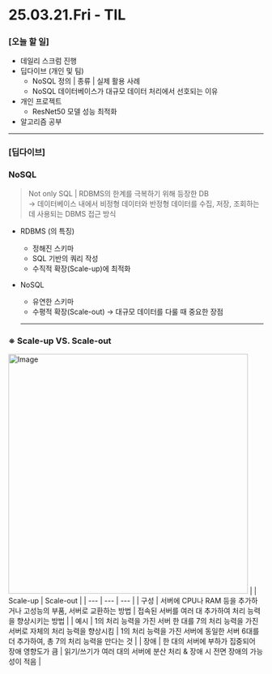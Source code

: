 # 25.03.21.Fri - TIL

### [오늘 할 일]

- 데일리 스크럼 진행
- 딥다이브 (개인 및 팀)
     - NoSQL 정의 | 종류 | 실제 활용 사례
     - NoSQL 데이터베이스가 대규모 데이터 처리에서 선호되는 이유
- 개인 프로젝트
     - ResNet50 모델 성능 최적화
- 알고리즘 공부

---

### [딥다이브]

### NoSQL

> Not only SQL | RDBMS의 한계를 극복하기 위해 등장한 DB  
→ 데이터베이스 내에서 비정형 데이터와 반정형 데이터를 수집, 저장, 조회하는 데 사용되는 DBMS 접근 방식
> 
- RDBMS (의 특징)
    - 정해진 스키마
    - SQL 기반의 쿼리 작성
    - 수직적 확장(Scale-up)에 최적화
- NoSQL
    - 유연한 스키마
    - 수평적 확장(Scale-out) → 대규모 데이터를 다룰 때 중요한 장점

     ---

### ※ Scale-up VS. Scale-out
<img width="473" alt="Image" src="https://github.com/user-attachments/assets/c58e4f1e-dd94-4937-8170-958f10a6b6c8" />
|  | Scale-up | Scale-out |
| --- | --- | --- |
| 구성 | 서버에 CPU나 RAM 등을 추가하거나 고성능의 부품, 서버로 교환하는 방법  | 접속된 서버를 여러 대 추가하여 처리 능력을 향상시키는 방법   |
| 예시 | 1의 처리 능력을 가진 서버 한 대를 7의 처리 능력을 가진 서버로 자체의 처리 능력을 향상시킴  | 1의 처리 능력을 가진 서버에 동일한 서버 6대를 더 추가하여, 총 7의 처리 능력을 만다는 것  |
| 장애 | 한 대의 서버에 부하가 집중되어 장애 영향도가 큼  | 읽기/쓰기가 여러 대의 서버에 분산 처리 & 장애 시 전면 장애의 가능성이 적음  |






